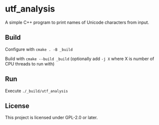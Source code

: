 # utf_analysis

A simple C++ program to print names of Unicode characters from input.

## Build
Configure with `cmake . -B _build`

Build with `cmake --build _build` (optionally add `-j X` where X is number of CPU threads to run with)

## Run
Execute `./_build/utf_analysis`

## License
This project is licensed under GPL-2.0 or later.